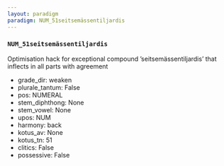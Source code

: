 ```yaml
---
layout: paradigm
paradigm: NUM_51seitsemässentiljardis
---
```

### ` NUM_51seitsemässentiljardis `

Optimisation hack for exceptional compound ’seitsemässentiljardis’ that inflects in all parts with agreement
* grade_dir: weaken
* plurale_tantum: False
* pos: NUMERAL
* stem_diphthong: None
* stem_vowel: None
* upos: NUM
* harmony: back
* kotus_av: None
* kotus_tn: 51
* clitics: False
* possessive: False
